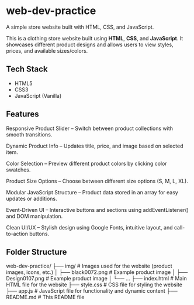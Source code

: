 # web-dev-practice
A simple store website built with HTML, CSS, and JavaScript.


This is a clothing store website built using **HTML**, **CSS**, and **JavaScript**. It showcases different product designs and allows users to view styles, prices, and available sizes/colors.


##  Tech Stack
- HTML5
- CSS3
- JavaScript (Vanilla)

##  Features

Responsive Product Slider – Switch between product collections with smooth transitions.

Dynamic Product Info – Updates title, price, and image based on selected item.

Color Selection – Preview different product colors by clicking color swatches.

Product Size Options – Choose between different size options (S, M, L, XL).

Modular JavaScript Structure – Product data stored in an array for easy updates or additions.

Event-Driven UI – Interactive buttons and sections using addEventListener() and DOM manipulation.

Clean UI/UX – Stylish design using Google Fonts, intuitive layout, and call-to-action buttons.



##  Folder Structure

web-dev-practice/
├── img/                  # Images used for the website (product images, icons, etc.)
│   ├── black0072.png     # Example product image
│   ├── Design0107.png    # Example product image
│   └── ...
├── index.html            # Main HTML file for the website
├── style.css             # CSS file for styling the website
├── app.js                # JavaScript file for functionality and dynamic content
├── README.md             # This README file



